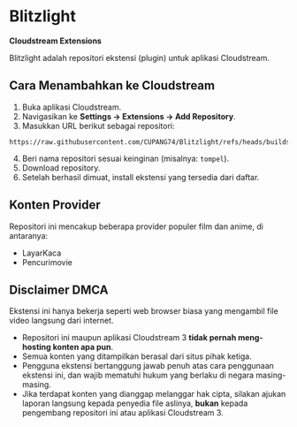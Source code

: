 # Blitzlight

**Cloudstream Extensions**

Blitzlight adalah repositori ekstensi (plugin) untuk aplikasi Cloudstream.

## Cara Menambahkan ke Cloudstream

1. Buka aplikasi Cloudstream.
2. Navigasikan ke **Settings → Extensions → Add Repository**.
3. Masukkan URL berikut sebagai repositori: 
```http
https://raw.githubusercontent.com/CUPANG74/Blitzlight/refs/heads/builds/repo.json
```
4. Beri nama repositori sesuai keinginan (misalnya: `tompel`).
5. Download repository.
6. Setelah berhasil dimuat, install ekstensi yang tersedia dari daftar.

## Konten Provider

Repositori ini mencakup beberapa provider populer film dan anime, di antaranya:
- LayarKaca
- Pencurimovie


## Disclaimer DMCA

Ekstensi ini hanya bekerja seperti web browser biasa yang mengambil file video langsung dari internet.  

- Repositori ini maupun aplikasi Cloudstream 3 **tidak pernah meng-hosting konten apa pun**.  
- Semua konten yang ditampilkan berasal dari situs pihak ketiga.  
- Pengguna ekstensi bertanggung jawab penuh atas cara penggunaan ekstensi ini, dan wajib mematuhi hukum yang berlaku di negara masing-masing.  
- Jika terdapat konten yang dianggap melanggar hak cipta, silakan ajukan laporan langsung kepada penyedia file aslinya, **bukan** kepada pengembang repositori ini atau aplikasi Cloudstream 3.
